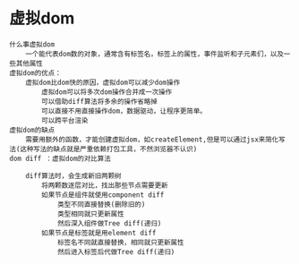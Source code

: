 # 虚拟dom
    什么事虚拟dom
        一个能代表dom数的对象，通常含有标签名，标签上的属性，事件监听和子元素们，以及一些其他属性
    虚拟dom的优点：
        虚拟dom比dom快的原因，虚拟dom可以减少dom操作
            虚拟dom可以将多次dom操作合并成一次操作
            可以借助diff算法将多余的操作省略掉
            可以直接不用直接操作dom，数据驱动，让程序更简单。
            可以跨平台渲染
    虚拟dom的缺点
        需要用额外的函数，才能创建虚拟dom，如createElement,但是可以通过jsx来简化写法(这种写法的缺点就是严重依赖打包工具，不然浏览器不认识)
    dom diff ：虚拟dom的对比算法
        
        diff算法时，会生成新旧两颗树
            将两颗数逐层对比，找出那些节点需要更新
            如果节点是组件就使用component diff
                类型不同直接替换(删除旧的)
                类型相同就只更新属性
                然后深入组件做Tree diff(递归)
            如果节点是标签就是用element diff
                标签名不同就直接替换，相同就只更新属性
                然后进入标签后代做Tree diff(递归)
    